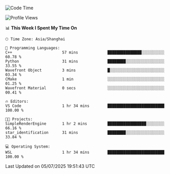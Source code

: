 <!--START_SECTION:waka-->
![Code Time](http://img.shields.io/badge/Code%20Time-3%2C023%20hrs%2035%20mins-blue)

![Profile Views](http://img.shields.io/badge/Profile%20Views-0-blue)

📊 **This Week I Spent My Time On** 

```text
🕑︎ Time Zone: Asia/Shanghai

💬 Programming Languages: 
C++                      57 mins             ███████████████░░░░░░░░░░   60.78 % 
Python                   31 mins             ████████░░░░░░░░░░░░░░░░░   33.55 % 
Wavefront Object         3 mins              █░░░░░░░░░░░░░░░░░░░░░░░░   03.34 % 
CMake                    1 min               ░░░░░░░░░░░░░░░░░░░░░░░░░   01.25 % 
Wavefront Material       0 secs              ░░░░░░░░░░░░░░░░░░░░░░░░░   00.41 % 

🔥 Editors: 
VS Code                  1 hr 34 mins        █████████████████████████   100.00 % 

🐱‍💻 Projects: 
SimpleRenderEngine       1 hr 2 mins         █████████████████░░░░░░░░   66.16 % 
star_identification      31 mins             ████████░░░░░░░░░░░░░░░░░   33.84 % 

💻 Operating System: 
WSL                      1 hr 34 mins        █████████████████████████   100.00 % 
```


 Last Updated on 05/07/2025 19:51:43 UTC
<!--END_SECTION:waka-->